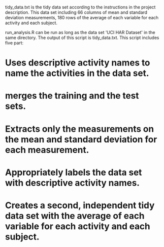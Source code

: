 tidy_data.txt is the tidy data set according to the instructions in the project description. This data set including 66 columns of mean and standard deviation measurements, 180 rows of the average of each variable for each activity and each subject.



run_analysis.R can be run as long as the data set 'UCI HAR Dataset' in the same directory. The output of this script is tidy_data.txt.
This script includes five part:
# Uses descriptive activity names to name the activities in the data set.
# merges the training and the test sets.
# Extracts only the measurements on the mean and standard deviation for each measurement. 
# Appropriately labels the data set with descriptive activity names. 
# Creates a second, independent tidy data set with the average of each variable for each activity and each subject.
